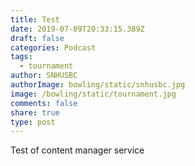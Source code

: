```yaml
---
title: Test
date: 2019-07-09T20:33:15.389Z
draft: false
categories: Podcast
tags:
  - tournament
author: SNHUSBC
authorImage: bowling/static/snhusbc.jpg
image: /bowling/static/tournament.jpg
comments: false
share: true
type: post
---
```

Test of content manager service
